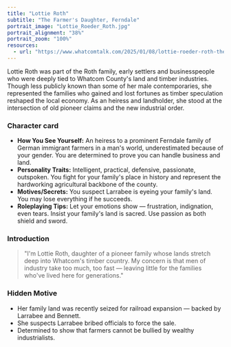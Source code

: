 ```yaml
---
title: "Lottie Roth"
subtitle: "The Farmer's Daughter, Ferndale"
portrait_image: "Lottie_Roeder_Roth.jpg"
portrait_alignment: "38%"
portrait_zoom: "100%"
resources:
  - url: "https://www.whatcomtalk.com/2025/01/08/lottie-roeder-roth-the-history-and-aftermath-of-bellinghams-pioneer-historian/"
---
```


Lottie Roth was part of the Roth family, early settlers and businesspeople who were deeply tied to Whatcom County's land and timber industries. Though less publicly known than some of her male contemporaries, she represented the families who gained and lost fortunes as timber speculation reshaped the local economy. As an heiress and landholder, she stood at the intersection of old pioneer claims and the new industrial order.

### Character card

* **How You See Yourself:** An heiress to a prominent Ferndale family of German immigrant farmers in a man's world, underestimated because of your gender. You are determined to prove you can handle business and land.
* **Personality Traits:** Intelligent, practical, defensive, passionate, outspoken. You fight for your family's place in history and represent the hardworking agricultural backbone of the county.
* **Motives/Secrets:** You suspect Larrabee is eyeing your family's land. You may lose everything if he succeeds.
* **Roleplaying Tips:** Let your emotions show — frustration, indignation, even tears. Insist your family's land is sacred. Use passion as both shield and sword.

### Introduction

> "I'm Lottie Roth, daughter of a pioneer family whose lands stretch deep into Whatcom's timber country. My concern is that men of industry take too much, too fast — leaving little for the families who've lived here for generations."

### Hidden Motive

* Her family land was recently seized for railroad expansion — backed by Larrabee and Bennett.
* She suspects Larrabee bribed officials to force the sale.
* Determined to show that farmers cannot be bullied by wealthy industrialists.
